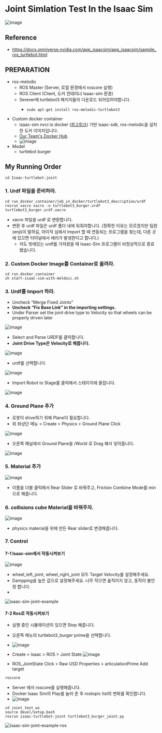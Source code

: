 # Joint Simlation Test In the Isaac Sim
![image](https://user-images.githubusercontent.com/69780812/129684858-3f419102-8771-471f-be49-131a6d89581c.png)
## Reference
- https://docs.omniverse.nvidia.com/app_isaacsim/app_isaacsim/sample_ros_turtlebot.html
## PREPARATION
- ros-melodic
  - ROS Master (Server, 로컬 환경에서 roscore 실행) 
  - ROS Client (Client, 도커 컨테이너 Isaac-sim 환경)
  - Serever에 turtlebot3 패키지들이 다운로드 되어있어야합니다.
    - ```shell
      sudo apt-get install ros-melodic-turtlebot3
      ```
- Custom docker container
  - isaac-sim nvcr.io docker ([참고링크](https://docs.nvidia.com/ngc/ngc-overview/index.html#generating-api-key)) 기반 isaac-sdk, ros-melodic을 설치한 도커 이미지입니다.
  - [Our Team's Docker Hub](https://hub.docker.com/orgs/lottoworld777/repositories)
  - ![image](https://user-images.githubusercontent.com/69780812/129685629-71147ca7-b776-4600-a402-25bc2de71ac0.png)
- Model
  - turtlebot burger

## My Running Order
```shell
cd Isaac-turtlebot-joint
```
### 1. Urdf 파일을 준비하라.
```shell
cd run_docker_container/job_in_docker/turtlebot3_description/urdf
rosrun xacro xacro -o turtlebot3_burger.urdf turtlebot3_burger.urdf.xacro
```
- xacro 파일을 urdf 로 변환합니다.
- 변환 후 urdf 파일은 urdf 폴더 내에 둬줘야합니다. (정확한 이유는 모르겠지만 팀원(enji)이 말하길, 아이작 심에서 Import 할 때 연동되는 프로그램을 찾는데, 다른 곳에 있으면 터미널에서 에러가 발생한다고 합니다.)
  - 저도 밖에있는 urdf를 가져왔을 때 Isaac-Sim 프로그램이 비정상적으로 종료됐습니다.
### 2. Custom Docker Image를 Container로 올려라.
```shell
cd run_docker_container
sh start-isaac-sim-with-meldoic.sh
```
### 3. Urdf를 Import 하라.
- Uncheck “Merge Fixed Joints”
- **Uncheck “Fix Base Link” in the importing settings.**
- Under Parser set the joint drive type to Velocity so that wheels can be properly driven later

![image](https://user-images.githubusercontent.com/69780812/129714968-4b523c10-6812-4123-9cbc-3dfdf13d3491.png)
- Select and Parse URDF를 클릭합니다.
- **Joint Drive Type은 Velocity로 해줍니다.**

![image](https://user-images.githubusercontent.com/69780812/129696019-1e9881ad-4e0d-43ca-8a54-5b78acbc3492.png)
- urdf를 선택합니다.

![image](https://user-images.githubusercontent.com/69780812/129696712-833bb079-2a53-4988-ba50-0f5f8199b584.png)
- Import Robot to Stage를 클릭해서 스테이지에 올립니다.

![image](https://user-images.githubusercontent.com/69780812/129696283-6b749a83-2352-400b-9b3f-61e4a4bfa494.png)

### 4. Ground Plane 추가
- 로봇이 drive하기 위해 Plane이 필요합니다.
- 위 좌상단 메뉴 > Create > Physics > Ground Plane Click

![image](https://user-images.githubusercontent.com/69780812/129697549-29645a99-2552-47f5-b2a2-772f8d536756.png)
- 오른쪽 패널에서 Ground Plane을 /World 로 Drag 해서 넣어줍니다.

![image](https://user-images.githubusercontent.com/69780812/129696985-a328d175-4d95-40a6-8d2c-dc51c93b9c51.png)

### 5. Material 추가
![image](https://user-images.githubusercontent.com/69780812/129697424-59b68b79-d1e7-4d61-84b7-6e60a17606b2.png)
- 이름을 더블 클릭해서 Rear Slider 로 바꿔주고, Friction Combine Mode를 min으로 해줍니다.

### 6. collisions cube Material을 바꿔주자.
![image](https://user-images.githubusercontent.com/69780812/129698379-51fcb75f-05c6-4a5a-8607-a0b07deb16ee.png)
- physics material을 위에 만든 Rear slider로 변경해줍니다.

### 7. Control
#### 7-1 Isaac-sim에서 작동시켜보기
![image](https://user-images.githubusercontent.com/69780812/129699830-8ad07410-26a0-4cca-9133-7db24d0b4015.png)
- wheel_left_joint, wheel_right_joint 모두 Target Velocity를 설정해주세요.
- Dampping을 높은 값으로 설정해주세요. 너무 작으면 움직이지 않고, 동작이 불안정 합니다.
- 
![isaac-sim-joint-example](https://user-images.githubusercontent.com/69780812/129699694-72f1e6c4-6053-483e-9a8e-cecc477bc285.gif)

#### 7-2 Ros로 작동시켜보기
- 실행 중인 시뮬레이션이 있으면 Stop 해줍니다.
- 오른쪽 메뉴의 turtlebot3_burger prime을 선택합니다.

- ![image](https://user-images.githubusercontent.com/69780812/129701412-72e3f6ad-1b81-4957-a3e0-731bed566ba1.png)
- Create > Isaac > ROS > Joint State
![image](https://user-images.githubusercontent.com/69780812/129701015-d9925dc7-3397-44d4-aa69-ff0ddbb406c9.png)

- ROS_JointState Click > Raw USD Properties > articulationPrime Add target
```shell
roscore
```
- Server 에서 roscore를 실행해줍니다.
- Docker Isaac Sim의 Play를 눌러 준 후 rostopic list의 변화를 확인합니다.
- ![image](https://user-images.githubusercontent.com/69780812/129701602-1dfcc05e-3cd1-494c-a6ec-53b2e0c57e39.png)

```shell
cd joint_test_ws
source devel/setup.bash 
rosrun isaac-turtlebot-joint turtlebot3_burger_joint.py
```
![isaac-sim-joint-example-ros](https://user-images.githubusercontent.com/69780812/129715949-8f95a228-7d53-4a96-92d9-a11d3bb9869c.gif)

